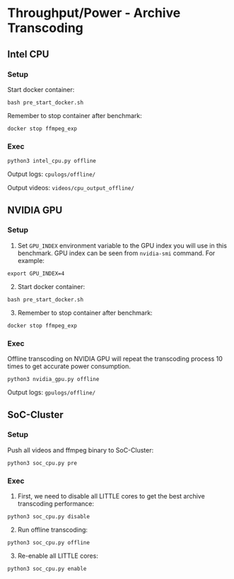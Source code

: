 # Throughput/Power - Archive Transcoding

## Intel CPU

### Setup

Start docker container:

```
bash pre_start_docker.sh
```

Remember to stop container after benchmark:

```
docker stop ffmpeg_exp
```

### Exec

```
python3 intel_cpu.py offline
```

Output logs: `cpulogs/offline/`

Output videos: `videos/cpu_output_offline/`

## NVIDIA GPU

### Setup

1. Set `GPU_INDEX` environment variable to the GPU index you will use in this benchmark.
GPU index can be seen from `nvidia-smi` command. For example:

```
export GPU_INDEX=4
```

2. Start docker container:

```
bash pre_start_docker.sh
```

3. Remember to stop container after benchmark:

```
docker stop ffmpeg_exp
```

### Exec

Offline transcoding on NVIDIA GPU will repeat the transcoding process 10 times to get accurate power consumption.

```
python3 nvidia_gpu.py offline
```

Output logs: `gpulogs/offline/`


## SoC-Cluster

### Setup

Push all videos and ffmpeg binary to SoC-Cluster:

```
python3 soc_cpu.py pre
```

### Exec

1. First, we need to disable all LITTLE cores to get the best archive transcoding performance:

```
python3 soc_cpu.py disable
```

2. Run offline transcoding:

```
python3 soc_cpu.py offline
```

3. Re-enable all LITTLE cores:

```
python3 soc_cpu.py enable
```